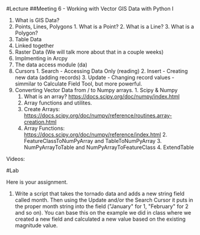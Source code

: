 #Lecture
##Meeting 6 - Working with Vector GIS Data with Python I


1.  What is GIS Data? 
  1. Points, Lines, Polygons
    1. What is a Point?
    2. What is a Line?
    3. What is a Polygon?
  2. Table Data
  3. Linked together
  4. Raster Data (We will talk more about that in a couple weeks)
2. Implmenting in Arcpy
  1. The data access module (da)
  2. Cursors
    1. Search - Accessing Data Only (reading)
    2. Insert - Creating new data (adding records)
    3. Update - Changing record values - simmilar to Calculate Field Tool, but more powerful.
  3. Converting Vector Data from / to Numpy arrays.
    1. Scipy & Numpy
      1. What is an array?  https://docs.scipy.org/doc/numpy/index.html
      2. Array functions and utilites.
        1. Create Arrays: https://docs.scipy.org/doc/numpy/reference/routines.array-creation.html
        2. Array Functions: https://docs.scipy.org/doc/numpy/reference/index.html
    2. FeatureClassToNumPyArray and TableToNumPyArray
    3. NumPyArrayToTable and NumPyArrayToFeatureClass
    4. ExtendTable

	
Videos:

#Lab 

Here is your assignment.

1) Write a script that takes the tornado data and adds a new string field called month.  Then using the Update and/or the Search Cursor it puts in the proper month string into the field ("January" for 1, "February" for 2 and so on).  You can base this on the example we did in class where we created a new field and calculated a new value based on the existing magnitude value.





  




      
      

